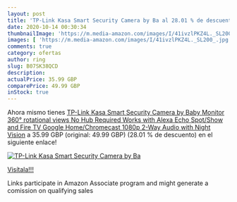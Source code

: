 ```yaml
---
layout: post
title: 'TP-Link Kasa Smart Security Camera by Ba al 28.01 % de descuento'
date: 2020-10-14 00:30:34
thumbnailImage: 'https://m.media-amazon.com/images/I/41ivzlPKZ4L._SL200_.jpg'
images: [ 'https://m.media-amazon.com/images/I/41ivzlPKZ4L._SL200_.jpg' ]
comments: true
category: ofertas
author: ring
slug: B07SK38QCD
description:
actualPrice: 35.99 GBP
comparePrice: 49.99 GBP
inStock: true
---
```


Ahora mismo tienes [TP-Link Kasa Smart Security Camera by Baby Monitor  360° rotational views  No Hub Required  Works with Alexa  Echo Spot/Show and Fire TV   Google Home/Chromecast  1080p  2-Way Audio with Night Vision](https://www.amazon.co.uk/dp/B07SK38QCD/?tag=tolees0a-21) a 35.99 GBP (original: 49.99 GBP) (28.01 %  de descuento) en el siguiente enlace!

[![TP-Link Kasa Smart Security Camera by Ba](https://m.media-amazon.com/images/I/41ivzlPKZ4L._SL200_.jpg)](https://www.amazon.co.uk/dp/B07SK38QCD/?tag=tolees0a-21)

[Visítala!!!](https://www.amazon.co.uk/dp/B07SK38QCD/?tag=tolees0a-21)

Links participate in Amazon Associate program and might generate a comission on qualifying sales
